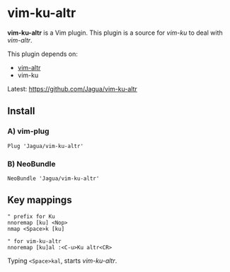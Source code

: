 # vim-ku-altr

**vim-ku-altr** is a Vim plugin. This plugin is a source for *vim-ku* to deal with *vim-altr*.

This plugin depends on:
* [vim-altr](https://github.com/kana/vim-altr)
* vim-ku

Latest: https://github.com/Jagua/vim-ku-altr



## Install


### A) vim-plug

```vim
Plug 'Jagua/vim-ku-altr'
```


### B) NeoBundle

```vim
NeoBundle 'Jagua/vim-ku-altr'
```


## Key mappings

```vim
" prefix for Ku
nnoremap [ku] <Nop>
nmap <Space>k [ku]

" for vim-ku-altr
nnoremap [ku]al :<C-u>Ku altr<CR>
```

Typing `<Space>kal`, starts *vim-ku-altr*.
